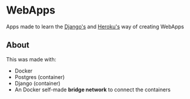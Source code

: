 # WebApps
Apps made to learn the [Django's](https://github.com/django/django) and [Heroku's](https://www.heroku.com) way of creating WebApps

## About
This was made with:
- Docker
- Postgres (container)
- Django (container)
- An Docker self-made **bridge network** to connect the containers
